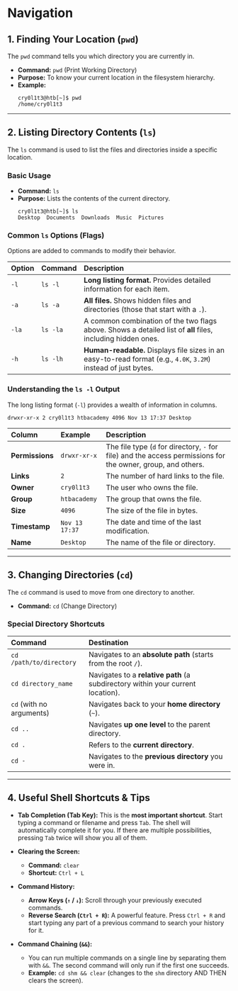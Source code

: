 # Navigation

## 1. Finding Your Location (`pwd`)

The `pwd` command tells you which directory you are currently in.

*   **Command:** `pwd` (Print Working Directory)
*   **Purpose:** To know your current location in the filesystem hierarchy.
*   **Example:**
    ```shell
    cry0l1t3@htb[~]$ pwd
    /home/cry0l1t3
    ```

---

## 2. Listing Directory Contents (`ls`)

The `ls` command is used to list the files and directories inside a specific location.

### Basic Usage
*   **Command:** `ls`
*   **Purpose:** Lists the contents of the current directory.
    ```shell
    cry0l1t3@htb[~]$ ls
    Desktop  Documents  Downloads  Music  Pictures
    ```

### Common `ls` Options (Flags)
Options are added to commands to modify their behavior.

| Option | Command | Description |
| :--- | :--- | :--- |
| `-l` | `ls -l` | **Long listing format.** Provides detailed information for each item. |
| `-a` | `ls -a` | **All files.** Shows hidden files and directories (those that start with a `.`). |
| `-la` | `ls -la`| A common combination of the two flags above. Shows a detailed list of **all** files, including hidden ones. |
| `-h` | `ls -lh`| **Human-readable.** Displays file sizes in an easy-to-read format (e.g., `4.0K`, `3.2M`) instead of just bytes. |

### Understanding the `ls -l` Output
The long listing format (`-l`) provides a wealth of information in columns.

`drwxr-xr-x 2 cry0l1t3 htbacademy 4096 Nov 13 17:37 Desktop`

| Column | Example | Description |
| :--- | :--- | :--- |
| **Permissions**| `drwxr-xr-x`| The file type (`d` for directory, `-` for file) and the access permissions for the owner, group, and others. |
| **Links** | `2` | The number of hard links to the file. |
| **Owner** | `cry0l1t3` | The user who owns the file. |
| **Group** | `htbacademy`| The group that owns the file. |
| **Size** | `4096` | The size of the file in bytes. |
| **Timestamp** | `Nov 13 17:37`| The date and time of the last modification. |
| **Name** | `Desktop` | The name of the file or directory. |

---

## 3. Changing Directories (`cd`)

The `cd` command is used to move from one directory to another.

*   **Command:** `cd` (Change Directory)

### Special Directory Shortcuts

| Command | Destination |
| :--- | :--- |
| `cd /path/to/directory` | Navigates to an **absolute path** (starts from the root `/`). |
| `cd directory_name` | Navigates to a **relative path** (a subdirectory within your current location). |
| `cd` (with no arguments)| Navigates back to your **home directory** (`~`). |
| `cd ..` | Navigates **up one level** to the parent directory. |
| `cd .` | Refers to the **current directory**. |
| `cd -` | Navigates to the **previous directory** you were in. |

---

## 4. Useful Shell Shortcuts & Tips

*   **Tab Completion (Tab Key):** This is the **most important shortcut**. Start typing a command or filename and press `Tab`. The shell will automatically complete it for you. If there are multiple possibilities, pressing `Tab` twice will show you all of them.

*   **Clearing the Screen:**
    *   **Command:** `clear`
    *   **Shortcut:** `Ctrl + L`

*   **Command History:**
    *   **Arrow Keys (`↑` / `↓`):** Scroll through your previously executed commands.
    *   **Reverse Search (`Ctrl + R`):** A powerful feature. Press `Ctrl + R` and start typing any part of a previous command to search your history for it.

*   **Command Chaining (`&&`):**
    *   You can run multiple commands on a single line by separating them with `&&`. The second command will only run if the first one succeeds.
    *   **Example:** `cd shm && clear` (changes to the `shm` directory AND THEN clears the screen).

